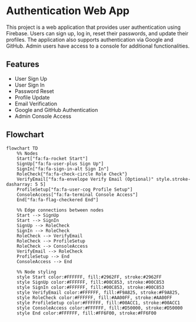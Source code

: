 # Authentication Web App

This project is a web application that provides user authentication using Firebase. Users can sign up, log in, reset their passwords, and update their profiles. The application also supports authentication via Google and GitHub. Admin users have access to a console for additional functionalities.

## Features

- User Sign Up
- User Sign In
- Password Reset
- Profile Update
- Email Verification
- Google and GitHub Authentication
- Admin Console Access

## Flowchart

```mermaid
flowchart TD
    %% Nodes
    Start["fa:fa-rocket Start"]
    SignUp["fa:fa-user-plus Sign Up"]
    SignIn["fa:fa-sign-in-alt Sign In"]
    RoleCheck{"fa:fa-check-circle Role Check"}
    VerifyEmail["fa:fa-envelope Verify Email (Optional)" style.stroke-dasharray: 5 5]
    ProfileSetup["fa:fa-user-cog Profile Setup"]
    ConsoleAccess["fa:fa-terminal Console Access"]
    End["fa:fa-flag-checkered End"]

    %% Edge connections between nodes
    Start --> SignUp
    Start --> SignIn
    SignUp --> RoleCheck
    SignIn --> RoleCheck
    RoleCheck --> VerifyEmail
    RoleCheck --> ProfileSetup
    RoleCheck --> ConsoleAccess
    VerifyEmail --> RoleCheck
    ProfileSetup --> End
    ConsoleAccess --> End

    %% Node styling
    style Start color:#FFFFFF, fill:#2962FF, stroke:#2962FF
    style SignUp color:#FFFFFF, fill:#00C853, stroke:#00C853
    style SignIn color:#FFFFFF, fill:#00C853, stroke:#00C853
    style VerifyEmail color:#FFFFFF, fill:#F9A825, stroke:#F9A825,
    style RoleCheck color:#FFFFFF, fill:#AA00FF, stroke:#AA00FF
    style ProfileSetup color:#FFFFFF, fill:#00ACC1, stroke:#00ACC1
    style ConsoleAccess color:#FFFFFF, fill:#D50000, stroke:#D50000
    style End color:#FFFFFF, fill:#FF6F00, stroke:#FF6F00
